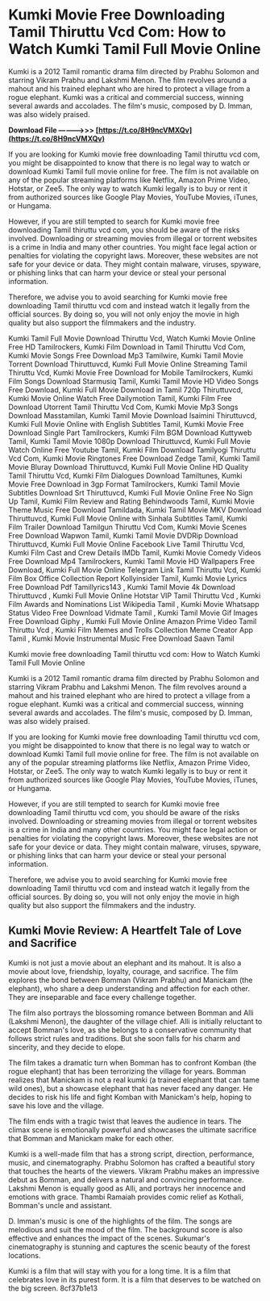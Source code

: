 # Kumki Movie Free Downloading Tamil Thiruttu Vcd Com: How to Watch Kumki Tamil Full Movie Online
  
Kumki is a 2012 Tamil romantic drama film directed by Prabhu Solomon and starring Vikram Prabhu and Lakshmi Menon. The film revolves around a mahout and his trained elephant who are hired to protect a village from a rogue elephant. Kumki was a critical and commercial success, winning several awards and accolades. The film's music, composed by D. Imman, was also widely praised.
 
**Download File –––––>>> [https://t.co/8H9ncVMXQv](https://t.co/8H9ncVMXQv)**


  
If you are looking for Kumki movie free downloading Tamil thiruttu vcd com, you might be disappointed to know that there is no legal way to watch or download Kumki Tamil full movie online for free. The film is not available on any of the popular streaming platforms like Netflix, Amazon Prime Video, Hotstar, or Zee5. The only way to watch Kumki legally is to buy or rent it from authorized sources like Google Play Movies, YouTube Movies, iTunes, or Hungama.
  
However, if you are still tempted to search for Kumki movie free downloading Tamil thiruttu vcd com, you should be aware of the risks involved. Downloading or streaming movies from illegal or torrent websites is a crime in India and many other countries. You might face legal action or penalties for violating the copyright laws. Moreover, these websites are not safe for your device or data. They might contain malware, viruses, spyware, or phishing links that can harm your device or steal your personal information.
  
Therefore, we advise you to avoid searching for Kumki movie free downloading Tamil thiruttu vcd com and instead watch it legally from the official sources. By doing so, you will not only enjoy the movie in high quality but also support the filmmakers and the industry.
 
Kumki Tamil Full Movie Download Thiruttu Vcd,  Watch Kumki Movie Online Free HD Tamilrockers,  Kumki Film Download in Tamil Thiruttu Vcd Com,  Kumki Movie Songs Free Download Mp3 Tamilwire,  Kumki Tamil Movie Torrent Download Thiruttuvcd,  Kumki Full Movie Online Streaming Tamil Thiruttu Vcd,  Kumki Movie Free Download for Mobile Tamilrockers,  Kumki Film Songs Download Starmusiq Tamil,  Kumki Tamil Movie HD Video Songs Free Download,  Kumki Full Movie Download in Tamil 720p Thiruttuvcd,  Kumki Movie Online Watch Free Dailymotion Tamil,  Kumki Film Free Download Utorrent Tamil Thiruttu Vcd Com,  Kumki Movie Mp3 Songs Download Masstamilan,  Kumki Tamil Movie Download Isaimini Thiruttuvcd,  Kumki Full Movie Online with English Subtitles Tamil,  Kumki Movie Free Download Single Part Tamilrockers,  Kumki Film BGM Download Kuttyweb Tamil,  Kumki Tamil Movie 1080p Download Thiruttuvcd,  Kumki Full Movie Watch Online Free Youtube Tamil,  Kumki Film Download Tamilyogi Thiruttu Vcd Com,  Kumki Movie Ringtones Free Download Zedge Tamil,  Kumki Tamil Movie Bluray Download Thiruttuvcd,  Kumki Full Movie Online HD Quality Tamil Thiruttu Vcd,  Kumki Film Dialogues Download Tamiltunes,  Kumki Movie Free Download in 3gp Format Tamilrockers,  Kumki Tamil Movie Subtitles Download Srt Thiruttuvcd,  Kumki Full Movie Online Free No Sign Up Tamil,  Kumki Film Review and Rating Behindwoods Tamil,  Kumki Movie Theme Music Free Download Tamildada,  Kumki Tamil Movie MKV Download Thiruttuvcd,  Kumki Full Movie Online with Sinhala Subtitles Tamil,  Kumki Film Trailer Download Tamilgun Thiruttu Vcd Com,  Kumki Movie Scenes Free Download Wapwon Tamil,  Kumki Tamil Movie DVDRip Download Thiruttuvcd,  Kumki Full Movie Online Facebook Live Tamil Thiruttu Vcd,  Kumki Film Cast and Crew Details IMDb Tamil,  Kumki Movie Comedy Videos Free Download Mp4 Tamilrockers,  Kumki Tamil Movie HD Wallpapers Free Download,  Kumki Full Movie Online Telegram Link Tamil Thiruttu Vcd,  Kumki Film Box Office Collection Report Kollyinsider Tamil,  Kumki Movie Lyrics Free Download Pdf Tamillyrics143 ,  Kumki Tamil Movie 4k Download Thiruttuvcd ,  Kumki Full Movie Online Hotstar VIP Tamil Thiruttu Vcd ,  Kumki Film Awards and Nominations List Wikipedia Tamil ,  Kumki Movie Whatsapp Status Video Free Download Vidmate Tamil ,  Kumki Tamil Movie Gif Images Free Download Giphy ,  Kumki Full Movie Online Amazon Prime Video Tamil Thiruttu Vcd ,  Kumki Film Memes and Trolls Collection Meme Creator App Tamil ,  Kumki Movie Instrumental Music Free Download Saavn Tamil

Kumki movie free downloading Tamil thiruttu vcd com: How to Watch Kumki Tamil Full Movie Online
  
Kumki is a 2012 Tamil romantic drama film directed by Prabhu Solomon and starring Vikram Prabhu and Lakshmi Menon. The film revolves around a mahout and his trained elephant who are hired to protect a village from a rogue elephant. Kumki was a critical and commercial success, winning several awards and accolades. The film's music, composed by D. Imman, was also widely praised.
  
If you are looking for Kumki movie free downloading Tamil thiruttu vcd com, you might be disappointed to know that there is no legal way to watch or download Kumki Tamil full movie online for free. The film is not available on any of the popular streaming platforms like Netflix, Amazon Prime Video, Hotstar, or Zee5. The only way to watch Kumki legally is to buy or rent it from authorized sources like Google Play Movies, YouTube Movies, iTunes, or Hungama.
  
However, if you are still tempted to search for Kumki movie free downloading Tamil thiruttu vcd com, you should be aware of the risks involved. Downloading or streaming movies from illegal or torrent websites is a crime in India and many other countries. You might face legal action or penalties for violating the copyright laws. Moreover, these websites are not safe for your device or data. They might contain malware, viruses, spyware, or phishing links that can harm your device or steal your personal information.
  
Therefore, we advise you to avoid searching for Kumki movie free downloading Tamil thiruttu vcd com and instead watch it legally from the official sources. By doing so, you will not only enjoy the movie in high quality but also support the filmmakers and the industry.
  
## Kumki Movie Review: A Heartfelt Tale of Love and Sacrifice
  
Kumki is not just a movie about an elephant and its mahout. It is also a movie about love, friendship, loyalty, courage, and sacrifice. The film explores the bond between Bomman (Vikram Prabhu) and Manickam (the elephant), who share a deep understanding and affection for each other. They are inseparable and face every challenge together.
  
The film also portrays the blossoming romance between Bomman and Alli (Lakshmi Menon), the daughter of the village chief. Alli is initially reluctant to accept Bomman's love, as she belongs to a conservative community that follows strict rules and traditions. But she soon falls for his charm and sincerity, and they decide to elope.
  
The film takes a dramatic turn when Bomman has to confront Komban (the rogue elephant) that has been terrorizing the village for years. Bomman realizes that Manickam is not a real kumki (a trained elephant that can tame wild ones), but a showcase elephant that has never faced any danger. He decides to risk his life and fight Komban with Manickam's help, hoping to save his love and the village.
  
The film ends with a tragic twist that leaves the audience in tears. The climax scene is emotionally powerful and showcases the ultimate sacrifice that Bomman and Manickam make for each other.
  
Kumki is a well-made film that has a strong script, direction, performance, music, and cinematography. Prabhu Solomon has crafted a beautiful story that touches the hearts of the viewers. Vikram Prabhu makes an impressive debut as Bomman, and delivers a natural and convincing performance. Lakshmi Menon is equally good as Alli, and portrays her innocence and emotions with grace. Thambi Ramaiah provides comic relief as Kothali, Bomman's uncle and assistant.
  
D. Imman's music is one of the highlights of the film. The songs are melodious and suit the mood of the film. The background score is also effective and enhances the impact of the scenes. Sukumar's cinematography is stunning and captures the scenic beauty of the forest locations.
  
Kumki is a film that will stay with you for a long time. It is a film that celebrates love in its purest form. It is a film that deserves to be watched on the big screen.
 8cf37b1e13
 
